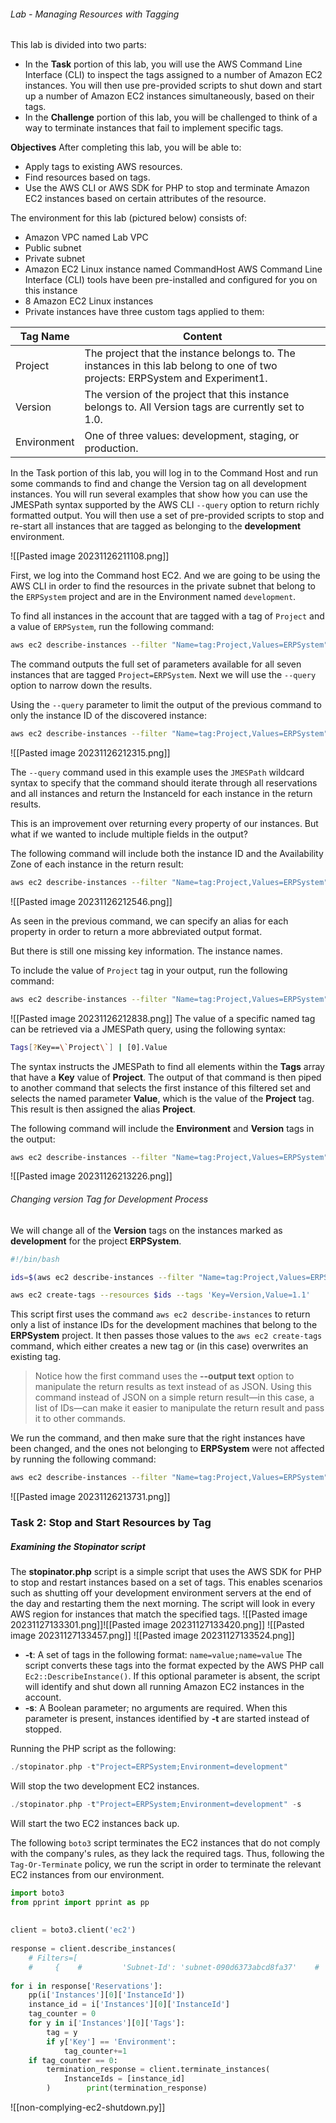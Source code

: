 ###### Lab - Managing Resources with Tagging

This lab is divided into two parts:
- In the **Task** portion of this lab, you will use the AWS Command Line Interface (CLI) to inspect the tags assigned to a number of Amazon EC2 instances. You will then use pre-provided scripts to shut down and start up a number of Amazon EC2 instances simultaneously, based on their tags.
- In the **Challenge** portion of this lab, you will be challenged to think of a way to terminate instances that fail to implement specific tags.

**Objectives** After completing this lab, you will be able to:
- Apply tags to existing AWS resources.
- Find resources based on tags.
- Use the AWS CLI or AWS SDK for PHP to stop and terminate Amazon EC2 instances based on certain attributes of the resource.

The environment for this lab (pictured below) consists of:
- Amazon VPC named Lab VPC
- Public subnet
- Private subnet
- Amazon EC2 Linux instance named CommandHost AWS Command Line Interface (CLI) tools have been pre-installed and configured for you on this instance
- 8 Amazon EC2 Linux instances
- Private instances have three custom tags applied to them:

| Tag Name    | Content                                                                                                                       |
| ----------- | ----------------------------------------------------------------------------------------------------------------------------- |
| Project     | The project that the instance belongs to. The instances in this lab belong to one of two projects: ERPSystem and Experiment1. |
| Version     | The version of the project that this instance belongs to. All Version tags are currently set to 1.0.                          |
| Environment | One of three values: development, staging, or production.                                                                     |


In the Task portion of this lab, you will log in to the Command Host and run some commands to find and change the Version tag on all development instances. You will run several examples that show how you can use the JMESPath syntax supported by the AWS CLI `--query` option to return richly formatted output. You will then use a set of pre-provided scripts to stop and re-start all instances that are tagged as belonging to the **development** environment.

![[Pasted image 20231126211108.png]]

First, we log into the Command host EC2.
And we are going to be using the AWS CLI in order to find the resources in the private subnet that belong to the `ERPSystem` project and are in the Environment named `development`.

To find all instances in the account that are tagged with a tag of `Project` and a value of `ERPSystem`, run the following command:
```bash
aws ec2 describe-instances --filter "Name=tag:Project,Values=ERPSystem"
```

The command outputs the full set of parameters available for all seven instances that are tagged `Project=ERPSystem`. Next we will use the `--query` option to narrow down the results.


Using the `--query` parameter to limit the output of the previous command to only the instance ID of the discovered instance:
```bash
aws ec2 describe-instances --filter "Name=tag:Project,Values=ERPSystem" --query 'Reservations[*].Instances[*].InstanceId'
```
![[Pasted image 20231126212315.png]]

The `--query` command used in this example uses the `JMESPath` wildcard syntax to specify that the command should iterate through all reservations and all instances and return the InstanceId for each instance in the return results.

This is an improvement over returning every property of our instances. 
But what if we wanted to include multiple fields in the output?

The following command will include both the instance ID and the Availability Zone of each instance in the return result:
```bash
aws ec2 describe-instances --filter "Name=tag:Project,Values=ERPSystem" --query 'Reservations[*].Instances[*].{ID:InstanceId,AZ:Placement.AvailabilityZone}'
```
![[Pasted image 20231126212546.png]]

As seen in the previous command, we can specify an alias for each property in order to return a more abbreviated output format.

But there is still one missing key information. The instance names.

To include the value of `Project` tag in your output, run the following command:
```bash
aws ec2 describe-instances --filter "Name=tag:Project,Values=ERPSystem" --query 'Reservations[*].Instances[*].{ID:InstanceId,AZ:Placement.AvailabilityZone,Project:Tags[?Key==`Project`] | [0].Value}'
```
![[Pasted image 20231126212838.png]]
The value of a specific named tag can be retrieved via a JMESPath query, using the following syntax:
```bash
Tags[?Key==\`Project\`] | [0].Value
```
The syntax instructs the JMESPath to find all elements within the **Tags** array that have a **Key** value of **Project**. The output of that command is then piped to another command that selects the first instance of this filtered set and selects the named parameter **Value**, which is the value of the **Project** tag. This result is then assigned the alias **Project**.

The following command will include the **Environment** and **Version** tags in the output:
```bash
aws ec2 describe-instances --filter "Name=tag:Project,Values=ERPSystem" --query 'Reservations[*].Instances[*].{ID:InstanceId,AZ:Placement.AvailabilityZone,Project:Tags[?Key==`Project`] | [0].Value,Environment:Tags[?Key==`Environment`] | [0].Value,Version:Tags[?Key==`Version`] | [0].Value}'
```
![[Pasted image 20231126213226.png]]

###### Changing version Tag for Development Process
We will change all of the **Version** tags on the instances marked as **development** for the project **ERPSystem**.

```bash
#!/bin/bash

ids=$(aws ec2 describe-instances --filter "Name=tag:Project,Values=ERPSystem" "Name=tag:Environment,Values=development" --query 'Reservations[*].Instances[*].InstanceId' --output text)

aws ec2 create-tags --resources $ids --tags 'Key=Version,Value=1.1'
```
This script first uses the command `aws ec2 describe-instances` to return only a list of instance IDs for the development machines that belong to the **ERPSystem** project. It then passes those values to the `aws ec2 create-tags` command, which either creates a new tag or (in this case) overwrites an existing tag.

> Notice how the first command uses the **--output text** option to manipulate the return results as text instead of as JSON. Using this command instead of JSON on a simple return result—in this case, a list of IDs—can make it easier to manipulate the return result and pass it to other commands.

We run the command, and then make sure that the right instances have been changed, and the ones not belonging to **ERPSystem** were not affected by running the following command:
```bash
aws ec2 describe-instances --filter "Name=tag:Project,Values=ERPSystem" --query 'Reservations[*].Instances[*].{ID:InstanceId, AZ:Placement.AvailabilityZone, Project:Tags[?Key==`Project`] |[0].Value,Environment:Tags[?Key==`Environment`] | [0].Value,Version:Tags[?Key==`Version`] | [0].Value}'
```
![[Pasted image 20231126213731.png]]


### Task 2: Stop and Start Resources by Tag
##### Examining the Stopinator script
The **stopinator.php** script is a simple script that uses the AWS SDK for PHP to stop and restart instances based on a set of tags. This enables scenarios such as shutting off your development environment servers at the end of the day and restarting them the next morning. The script will look in every AWS region for instances that match the specified tags.
![[Pasted image 20231127133301.png]]![[Pasted image 20231127133420.png]]
![[Pasted image 20231127133457.png]]
![[Pasted image 20231127133524.png]]
- **-t**: A set of tags in the following format: `name=value;name=value` The script converts these tags into the format expected by the AWS PHP call `Ec2::DescribeInstance()`. If this optional parameter is absent, the script will identify and shut down all running Amazon EC2 instances in the account.
- **-s**: A Boolean parameter; no arguments are required. When this parameter is present, instances identified by **-t** are started instead of stopped.

Running the PHP script as the following:
```PHP
./stopinator.php -t"Project=ERPSystem;Environment=development"
```
Will stop the two development EC2 instances.

```PHP
./stopinator.php -t"Project=ERPSystem;Environment=development" -s
```
Will start the two EC2 instances back up.


The following `boto3` script terminates the EC2 instances that do not comply with the company's rules, as they lack the required tags. Thus, following the `Tag-Or-Terminate` policy, we run the script in order to terminate the relevant EC2 instances from our environment.

```Python
import boto3  
from pprint import pprint as pp  
  
  
client = boto3.client('ec2')  
  
response = client.describe_instances(  
    # Filters=[  
    #     {    #         'Subnet-Id': 'subnet-090d6373abcd8fa37'    #     }    # ])  
  
for i in response['Reservations']:  
    pp(i['Instances'][0]['InstanceId'])  
    instance_id = i['Instances'][0]['InstanceId']  
    tag_counter = 0  
    for y in i['Instances'][0]['Tags']:  
        tag = y  
        if y['Key'] == 'Environment':  
            tag_counter+=1  
    if tag_counter == 0:  
        termination_response = client.terminate_instances(  
            InstanceIds = [instance_id]  
        )        print(termination_response)
```
![[non-complying-ec2-shutdown.py]]
